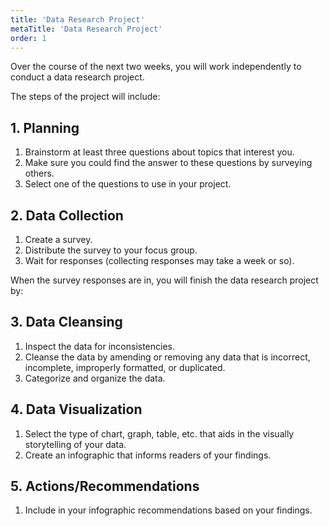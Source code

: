 ```yaml
---
title: 'Data Research Project'
metaTitle: 'Data Research Project'
order: 1
---
```


Over the course of the next two weeks, you will work independently to conduct a data research project.

The steps of the project will include:

## 1. Planning

1. Brainstorm at least three questions about topics that interest you.
2. Make sure you could find the answer to these questions by surveying others.
3. Select one of the questions to use in your project.

## 2. Data Collection

1. Create a survey.
2. Distribute the survey to your focus group.
3. Wait for responses (collecting responses may take a week or so).

When the survey responses are in, you will finish the data research project by:

## 3. Data Cleansing

1. Inspect the data for inconsistencies.
2. Cleanse the data by amending or removing any data that is incorrect, incomplete, improperly formatted, or duplicated.
3. Categorize and organize the data.

## 4. Data Visualization 

1. Select the type of chart, graph, table, etc. that aids in the visually storytelling of your data.
2. Create an infographic that informs readers of your findings.

## 5. Actions/Recommendations 

1. Include in your infographic recommendations based on your findings.